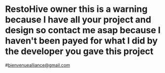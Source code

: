 ﻿# RestoHive  owner this is a warning because I have all your project and design so contact me asap because  I haven't been payed for what I did by the developer you gave this project 
#bienvenuealliance@gmail.com

